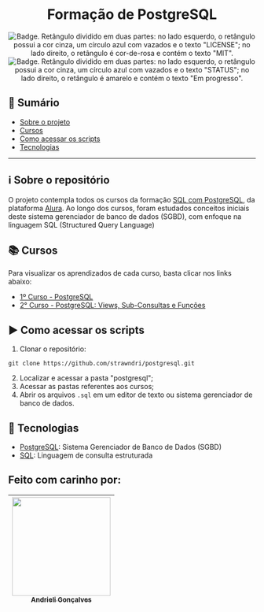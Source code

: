 <h1 align="center">Formação de PostgreSQL</h1>

<p align="center">
    <img src='https://img.shields.io/badge/License-MIT-f2a2b7?style=for-the-badge&logo=appveyor' alt='Badge. Retângulo dividido em duas partes: no lado esquerdo, o retângulo possui a cor cinza, um círculo azul com vazados e o texto "LICENSE"; no lado direito, o retângulo é cor-de-rosa e contém o texto "MIT".'>
    <img src='https://img.shields.io/badge/Status-Em progresso-F8EE77?style=for-the-badge&logo=appveyor' alt='Badge. Retângulo dividido em duas partes: no lado esquerdo, o retângulo possui a cor cinza, um círculo azul com vazados e o texto "STATUS"; no lado direito, o retângulo é amarelo e contém o texto "Em progresso".'>
</p>

## 📜 Sumário 

* [Sobre o projeto](#ℹ️-sobre-o-repositório)
* [Cursos](#-cursos)
* [Como acessar os scripts](#%EF%B8%8F-como-acessar-os-scripts)
* [Tecnologias](#-tecnologias)

---

## ℹ️ Sobre o repositório 

O projeto contempla todos os cursos da formação [SQL com PostgreSQL](https://www.alura.com.br/formacao-postgresql), da plataforma [Alura](https://www.alura.com.br/). Ao longo dos cursos, foram estudados conceitos iniciais deste sistema gerenciador de banco de dados (SGBD), com enfoque na linguagem SQL (Structured Query Language)

## 📚 Cursos
Para visualizar os aprendizados de cada curso, basta clicar nos links abaixo:
- [1º Curso - PostgreSQL](https://github.com/strawndri/postgresql/tree/curso_01)
- [2° Curso - PostgreSQL: Views, Sub-Consultas e Funções](https://github.com/strawndri/postgresql/tree/curso_02)

## ▶️ Como acessar os scripts

1. Clonar o repositório:
  ```
  git clone https://github.com/strawndri/postgresql.git
  ```
2. Localizar e acessar a pasta "postgresql";
3. Acessar as pastas referentes aos cursos;
4. Abrir os arquivos `.sql` em um editor de texto ou sistema gerenciador de banco de dados.

## 🚀 Tecnologias
- [PostgreSQL](https://www.postgresql.org/): Sistema Gerenciador de Banco de Dados (SGBD)
- [SQL](https://www.w3schools.com/sql/sql_intro.asp): Linguagem de consulta estruturada

## Feito com carinho por:

| [<img src="https://avatars.githubusercontent.com/u/62841828?v=4" width="200"><br><sub>Andrieli Gonçalves</sub>](https://github.com/strawndri)  | 
| :---: |
